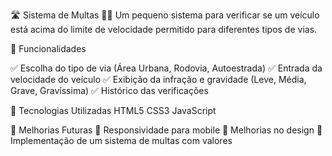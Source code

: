 🛣️ Sistema de Multas 🚗💨
Um pequeno sistema para verificar se um veículo está acima do limite de velocidade permitido para diferentes tipos de vias.

🎯 Funcionalidades


✅ Escolha do tipo de via (Área Urbana, Rodovia, Autoestrada)
✅ Entrada da velocidade do veículo
✅ Exibição da infração e gravidade (Leve, Média, Grave, Gravíssima)
✅ Histórico das verificações

🚀 Tecnologias Utilizadas
HTML5
CSS3
JavaScript

📌 Melhorias Futuras
🔹 Responsividade para mobile
🔹 Melhorias no design
🔹 Implementação de um sistema de multas com valores
